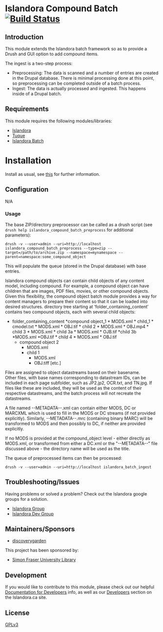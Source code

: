 # Islandora Compound Batch [![Build Status](https://travis-ci.org/discoverygarden/islandora_newspaper_batch.png?branch=7.x)](https://travis-ci.org/discoverygarden/islandora_newspaper_batch)

## Introduction

This module extends the Islandora batch framework so as to provide a Drush and
GUI option to add compound items.

The ingest is a two-step process:

* Preprocessing: The data is scanned and a number of entries are created in the
  Drupal database.  There is minimal processing done at this point, so preprocessing can
  be completed outside of a batch process.
* Ingest: The data is actually processed and ingested. This happens inside of
  a Drupal batch.

## Requirements

This module requires the following modules/libraries:

* [Islandora](https://github.com/islandora/islandora)
* [Tuque](https://github.com/islandora/tuque)
* [Islandora Batch](https://github.com/Islandora/islandora_batch)


# Installation

Install as usual, see [this](https://drupal.org/documentation/install/modules-themes/modules-7) for further information.

## Configuration

N/A

### Usage

The base ZIP/directory preprocessor can be called as a drush script (see `drush help islandora_compound_batch_preprocess` for additional parameters):

`drush -v --user=admin --uri=http://localhost islandora_compound_batch_preprocess --type=zip --target=/path/to/archive.zip --namespace=mynamespace --parent=namespace:some_compound_object`

This will populate the queue (stored in the Drupal database) with base entries.

Islandora compound objects can contain child objects of any content model, including compound. 
For example, a compound object can have children that are images, PDF files, movies, or other compound objects. 
Given this flexibility, the compound object batch module provides a way for content managers to prepare their content so that it can be loaded into desired structures.
directory tree starting at ‘folder_containing_content’ contains two compound objects, each with several child objects:


* folder_containing_content
    *compound object_1
		* MODS.xml
        * child_1
        	* cmodel.txt
            * MODS.xml
            * OBJ.tif
        * child 2
            * MODS.xml
            * OBJ.mp4
        * child 3
            * MODS.xml
            * child 3a
                * MODS.xml
                * OJB.tif
            *child 3b
                *MODS.xml
                *OBJ.tif
        * child 4
            * MODS.xml
            * OBJ.tif
    * compound object 2
        * MODS.xml
        * child 1
            * MODS.xml
            * OBJ.tiff
        [etc.]

Files are assigned to object datastreams based on their basename.  
Other files, with base names corresponding to datastream IDs, can be included in each page subfolder, such as JP2.jp2, OCR.txt, and TN.jpg. 
If files like these are included, they will be used as the content of their respective datastreams, and the batch process will not recreate the datastreams.

A file named --METADATA--.xml can contain either MODS, DC or MARCXML which is used to fill in the MODS or DC streams (if not provided explicitly). Similarly, --METADATA--.mrc (containing binary MARC) will be transformed to MODS and then possibly to DC, if neither are provided explicitly.

If no MODS is provided at the compound_object level - either directly as MODS.xml, or transformed from either a DC.xml or the "--METADATA--" file discussed above - the directory name will be used as the title.

The queue of preprocessed items can then be processed:

`drush -v --user=admin --uri=http://localhost islandora_batch_ingest`

## Troubleshooting/Issues

Having problems or solved a problem? Check out the Islandora google groups for a solution.

* [Islandora Group](https://groups.google.com/forum/?hl=en&fromgroups#!forum/islandora)
* [Islandora Dev Group](https://groups.google.com/forum/?hl=en&fromgroups#!forum/islandora-dev)

## Maintainers/Sponsors

* [discoverygarden](https://github.com/discoverygarden)

This project has been sponsored by:

* [Simon Fraser University Library](http://www.lib.sfu.ca/)

## Development

If you would like to contribute to this module, please check out our helpful [Documentation for Developers](https://github.com/Islandora/islandora/wiki#wiki-documentation-for-developers) info, as well as our [Developers](http://islandora.ca/developers) section on the Islandora.ca site.

## License

[GPLv3](http://www.gnu.org/licenses/gpl-3.0.txt)
